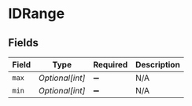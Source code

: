 # IDRange


## Fields

| Field              | Type               | Required           | Description        |
| ------------------ | ------------------ | ------------------ | ------------------ |
| `max`              | *Optional[int]*    | :heavy_minus_sign: | N/A                |
| `min`              | *Optional[int]*    | :heavy_minus_sign: | N/A                |